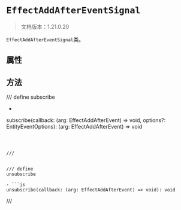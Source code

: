 # `EffectAddAfterEventSignal`

> 文档版本：1.21.0.20

`EffectAddAfterEventSignal`类。

## 属性

## 方法

/// define
subscribe

- ```js
subscribe(callback: (arg: EffectAddAfterEvent) => void, options?: EntityEventOptions): (arg: EffectAddAfterEvent) => void
```



///


/// define
unsubscribe

- ```js
unsubscribe(callback: (arg: EffectAddAfterEvent) => void): void
```



///

